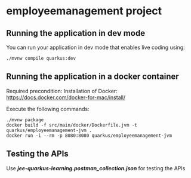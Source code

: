 # employeemanagement project

## Running the application in dev mode

You can run your application in dev mode that enables live coding using:
```shell script
./mvnw compile quarkus:dev
```

## Running the application in a docker container

Required precondition: Installation of Docker: https://docs.docker.com/docker-for-mac/install/

Execute the following commands:
```
./mvnw package
docker build -f src/main/docker/Dockerfile.jvm -t quarkus/employeemanagement-jvm .
docker run -i --rm -p 8080:8080 quarkus/employeemanagement-jvm
```

## Testing the APIs
Use ***jee-quarkus-learning.postman_collection.json*** for testing the APIs


